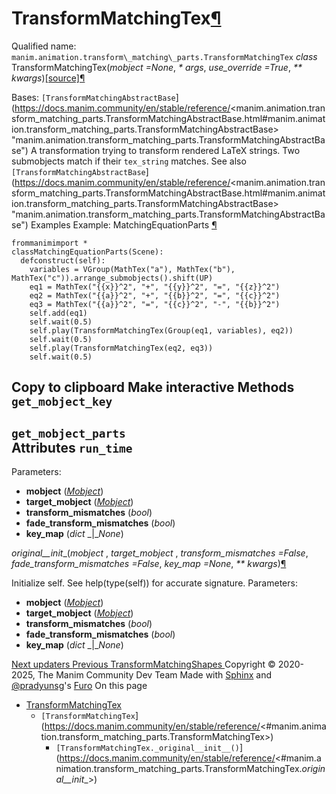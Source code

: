 # TransformMatchingTex[¶](https://docs.manim.community/en/stable/reference/<#transformmatchingtex> "Link to this heading")
Qualified name: `manim.animation.transform\_matching\_parts.TransformMatchingTex`
_class_ TransformMatchingTex(_mobject =None_, _* args_, _use_override =True_, _** kwargs_)[[source]](https://docs.manim.community/en/stable/reference/<../_modules/manim/animation/transform_matching_parts.html#TransformMatchingTex>)[¶](https://docs.manim.community/en/stable/reference/<#manim.animation.transform_matching_parts.TransformMatchingTex> "Link to this definition")
    
Bases: `[TransformMatchingAbstractBase`](https://docs.manim.community/en/stable/reference/<manim.animation.transform_matching_parts.TransformMatchingAbstractBase.html#manim.animation.transform_matching_parts.TransformMatchingAbstractBase> "manim.animation.transform_matching_parts.TransformMatchingAbstractBase")
A transformation trying to transform rendered LaTeX strings.
Two submobjects match if their `tex_string` matches.
See also
`[TransformMatchingAbstractBase`](https://docs.manim.community/en/stable/reference/<manim.animation.transform_matching_parts.TransformMatchingAbstractBase.html#manim.animation.transform_matching_parts.TransformMatchingAbstractBase> "manim.animation.transform_matching_parts.TransformMatchingAbstractBase")
Examples
Example: MatchingEquationParts [¶](https://docs.manim.community/en/stable/reference/<#matchingequationparts>)
```
frommanimimport *
classMatchingEquationParts(Scene):
  defconstruct(self):
    variables = VGroup(MathTex("a"), MathTex("b"), MathTex("c")).arrange_submobjects().shift(UP)
    eq1 = MathTex("{{x}}^2", "+", "{{y}}^2", "=", "{{z}}^2")
    eq2 = MathTex("{{a}}^2", "+", "{{b}}^2", "=", "{{c}}^2")
    eq3 = MathTex("{{a}}^2", "=", "{{c}}^2", "-", "{{b}}^2")
    self.add(eq1)
    self.wait(0.5)
    self.play(TransformMatchingTex(Group(eq1, variables), eq2))
    self.wait(0.5)
    self.play(TransformMatchingTex(eq2, eq3))
    self.wait(0.5)

```
Copy to clipboard
Make interactive
Methods
`get_mobject_key`  
---  
`get_mobject_parts`  
Attributes
`run_time`  
---  
Parameters:
    
  * **mobject** ([_Mobject_](https://docs.manim.community/en/stable/reference/<manim.mobject.mobject.Mobject.html#manim.mobject.mobject.Mobject> "manim.mobject.mobject.Mobject"))
  * **target_mobject** ([_Mobject_](https://docs.manim.community/en/stable/reference/<manim.mobject.mobject.Mobject.html#manim.mobject.mobject.Mobject> "manim.mobject.mobject.Mobject"))
  * **transform_mismatches** (_bool_)
  * **fade_transform_mismatches** (_bool_)
  * **key_map** (_dict_ _|__None_)


_original__init__(_mobject_ , _target_mobject_ , _transform_mismatches =False_, _fade_transform_mismatches =False_, _key_map =None_, _** kwargs_)[¶](https://docs.manim.community/en/stable/reference/<#manim.animation.transform_matching_parts.TransformMatchingTex._original__init__> "Link to this definition")
    
Initialize self. See help(type(self)) for accurate signature.
Parameters:
    
  * **mobject** ([_Mobject_](https://docs.manim.community/en/stable/reference/<manim.mobject.mobject.Mobject.html#manim.mobject.mobject.Mobject> "manim.mobject.mobject.Mobject"))
  * **target_mobject** ([_Mobject_](https://docs.manim.community/en/stable/reference/<manim.mobject.mobject.Mobject.html#manim.mobject.mobject.Mobject> "manim.mobject.mobject.Mobject"))
  * **transform_mismatches** (_bool_)
  * **fade_transform_mismatches** (_bool_)
  * **key_map** (_dict_ _|__None_)


[ Next updaters ](https://docs.manim.community/en/stable/reference/<manim.animation.updaters.html>) [ Previous TransformMatchingShapes ](https://docs.manim.community/en/stable/reference/<manim.animation.transform_matching_parts.TransformMatchingShapes.html>)
Copyright © 2020-2025, The Manim Community Dev Team 
Made with [Sphinx](https://docs.manim.community/en/stable/reference/<https:/www.sphinx-doc.org/>) and [@pradyunsg](https://docs.manim.community/en/stable/reference/<https:/pradyunsg.me>)'s [Furo](https://docs.manim.community/en/stable/reference/<https:/github.com/pradyunsg/furo>)
On this page 
  * [TransformMatchingTex](https://docs.manim.community/en/stable/reference/<#>)
    * `[TransformMatchingTex`](https://docs.manim.community/en/stable/reference/<#manim.animation.transform_matching_parts.TransformMatchingTex>)
      * `[TransformMatchingTex._original__init__()`](https://docs.manim.community/en/stable/reference/<#manim.animation.transform_matching_parts.TransformMatchingTex._original__init__>)


